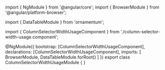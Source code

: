 import { NgModule } from '@angular/core';
import { BrowserModule } from '@angular/platform-browser';

import { DataTableModule } from 'ornamentum';
  
import { ColumnSelectorWidthUsageComponent } from './column-selector-width-usage.component';

@NgModule({
 bootstrap: [ColumnSelectorWidthUsageComponent],
 declarations: [ColumnSelectorWidthUsageComponent],
 imports: [
    BrowserModule, 
    DataTableModule.forRoot()
  ]
})
export class ColumnSelectorWidthUsageModule {
}
